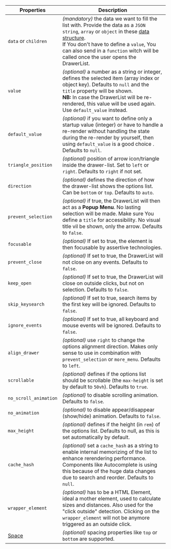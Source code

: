 | Properties                                  | Description                                                                                                                                                                                                                                                                                                                                     |
| ------------------------------------------- | ----------------------------------------------------------------------------------------------------------------------------------------------------------------------------------------------------------------------------------------------------------------------------------------------------------------------------------------------- |
| `data` or `children`                        | _(mandatory)_ the data we want to fill the list with. Provide the data as a `JSON string`, `array` or `object` in these [data structure](/uilib/components/fragments/drawer-list/info#data-structure). <br /> If You don't have to define a `value`, You can also send in a `function` witch will be called once the user opens the DrawerList. |
| `value`                                     | _(optional)_ a number as a string or integer, defines the selected item (array index or object key). Defaults to `null` and the `title` property will be shown. <br /> **NB:** In case the DrawerList will be re-rendered, this value will be used again. Use `default_value` instead.                                                          |
| `default_value`                             | _(optional)_ if you want to define only a startup value (integer) or have to handle a re-render without handling the state during the re-render by yourself, then using `default_value` is a good choice . Defaults to `null`.                                                                                                                  |
| `triangle_position`                         | _(optional)_ position of arrow icon/triangle inside the drawer-list. Set to `left` or `right`. Defaults to `right` if not set.                                                                                                                                                                                                                  |
| `direction`                                 | _(optional)_ defines the direction of how the drawer-list shows the options list. Can be `bottom` or `top`. Defaults to `auto`.                                                                                                                                                                                                                 |
| `prevent_selection`                         | _(optional)_ if true, the DrawerList will then act as a **Popup Menu**. No lasting selection will be made. Make sure You define a `title` for accessibility. No visual title vil be shown, only the arrow. Defaults to `false`.                                                                                                                 |
| `focusable`                                 | _(optional)_ If set to true, the element is then focusable by assertive technologies.                                                                                                                                                                                                                                                           |
| `prevent_close`                             | _(optional)_ If set to true, the DrawerList will not close on any events. Defaults to `false`.                                                                                                                                                                                                                                                  |
| `keep_open`                                 | _(optional)_ If set to true, the DrawerList will close on outside clicks, but not on selection. Defaults to `false`.                                                                                                                                                                                                                            |
| `skip_keysearch`                            | _(optional)_ If set to true, search items by the first key will be ignored. Defaults to `false`.                                                                                                                                                                                                                                                |
| `ignore_events`                             | _(optional)_ If set to true, all keyboard and mouse events will be ignored. Defaults to `false`.                                                                                                                                                                                                                                                |
| `align_drawer`                              | _(optional)_ use `right` to change the options alignment direction. Makes only sense to use in combination with `prevent_selection` or `more_menu`. Defaults to `left`.                                                                                                                                                                         |
| `scrollable`                                | _(optional)_ defines if the options list should be scrollable (the `max-height` is set by default to `50vh`). Defaults to `true`.                                                                                                                                                                                                               |
| `no_scroll_animation`                       | _(optional)_ to disable scrolling animation. Defaults to `false`.                                                                                                                                                                                                                                                                               |
| `no_animation`                              | _(optional)_ to disable appear/disappear (show/hide) animation. Defaults to `false`.                                                                                                                                                                                                                                                            |
| `max_height`                                | _(optional)_ defines if the height (in `rem`) of the options list. Defaults to null, as this is set automatically by default.                                                                                                                                                                                                                   |
| `cache_hash`                                | _(optional)_ set a `cache_hash` as a string to enable internal memorizing of the list to enhance rerendering performance. Components like Autocomplete is using this because of the huge data changes due to search and reorder. Defaults to `null`.                                                                                            |
| `wrapper_element`                           | _(optional)_ has to be a HTML Element, ideal a mother element, used to calculate sizes and distances. Also used for the "click outside" detection. Clicking on the `wrapper_element` will not be anymore triggered as an outside click.                                                                                                         |
| [Space](/uilib/components/space/properties) | _(optional)_ spacing properties like `top` or `bottom` are supported.                                                                                                                                                                                                                                                                           |
